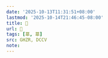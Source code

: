 ```yaml
---
date: '2025-10-13T11:31:51+08:00'
lastmod: '2025-10-14T21:46:45-08:00'
title: 󰪶
url: 󰪶
tags: [䔌, 䔌]
src: GHZR, DCCV
note:
---
```

